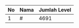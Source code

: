 | No | Nama            | Jumlah Level |
|----|-----------------|--------------|
| 1  | #    |    4691        |
